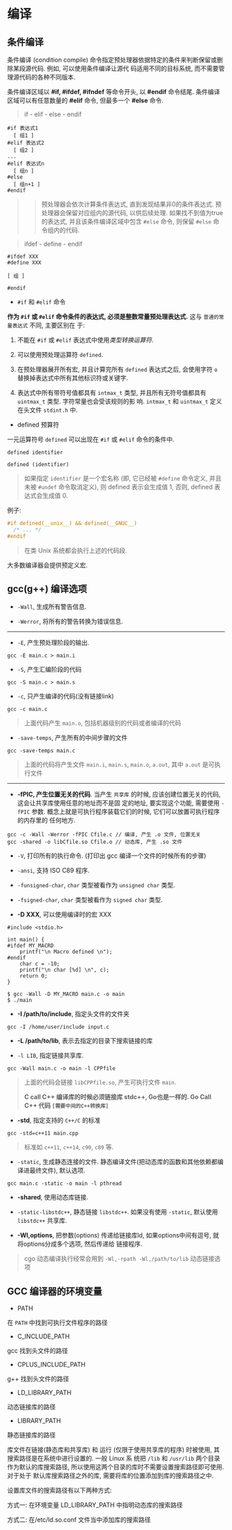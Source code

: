 # 编译

## 条件编译

条件编译 (condition compile) 命令指定预处理器依据特定的条件来判断保留或删除某段源代码. 例如, 可以使用条件编译让源代
码适用不同的目标系统, 而不需要管理源代码的各种不同版本.

条件编译区域以 **#if, #ifdef, #ifndef** 等命令开头, 以 **#endif** 命令结尾. 条件编译区域可以有任意数量的 **#elif** 
命令, 但最多一个 **#else** 命令.

> if - elif - else - endif

```
#if 表达式1
  [ 组1 ]
#elif 表达式2
  [ 组2 ]
...
#elif 表达式n
  [ 组n ]
#else
  [ 组n+1 ]
#endif
```

>> 预处理器会依次计算条件表达式, 直到发现结果非0的条件表达式. 预处理器会保留对应组内的源代码, 以供后续处理.
>> 如果找不到值为true的表达式, 并且该条件编译区域中包含 `#else` 命令, 则保留 `#else` 命令组内的代码.


> ifdef - define - endif

```
#ifdef XXX
#define XXX

[ 组 ]

#endif
```

- `#if` 和 `#elif` 命令 

**作为 `#if` 或 `#elif` 命令条件的表达式, 必须是整数常量预处理表达式.** 这与 `普通的常量表达式` 不同, 主要区别在
于:

1) 不能在 `#if` 或 `#elif` 表达式中使用*类型转换运算符*.

2) 可以使用预处理运算符 `defined`.

3) 在预处理器展开所有宏, 并且计算完所有 `defined` 表达式之后, 会使用字符 `o` 替换掉表达式中所有其他标识符或关键字.

4) 表达式中所有带符号值都具有 `intmax_t` 类型, 并且所有无符号值都具有 `uintmax_t` 类型. 字符常量也会受该规则的影
响. `intmax_t` 和 `uintmax_t` 定义在头文件 `stdint.h` 中.


- defined 预算符

一元运算符号 `defined` 可以出现在 `#if` 或 `#elif` 命令的条件中.

```
defined identifier

defined (identifier)
``` 

> 如果指定 `identifier` 是一个宏名称 (即, 它已经被 `#define` 命令定义, 并且未被 `#undef` 命令取消定义), 则
> defined 表示会生成值 1, 否则, defined 表达式会生成值 0.

例子:

```c
#if defined(__unix__) && defined(__GNUC__)
  /* ... */
#endif
```

> 在类 Unix 系统都会执行上述的代码段.

大多数编译器会提供预定义宏.


## gcc(g++) 编译选项

- `-Wall`, 生成所有警告信息.

- `-Werror`, 将所有的警告转换为错误信息.

---

- `-E`, 产生预处理阶段的输出.

```
gcc -E main.c > main.i
```

- `-S`, 产生汇编阶段的代码

```
gcc -S main.c > main.s
```

- `-c`, 只产生编译的代码(没有链接link)

```
gcc -c main.c
```

> 上面代码产生 `main.o`, 包括机器级别的代码或者编译的代码


- `-save-temps`, 产生所有的中间步骤的文件

```
gcc -save-temps main.c
``` 

> 上面的代码将产生文件 `main.i`, `main.s`, `main.o`, `a.out`, 其中 `a.out` 是可执行文件 

---

- **-fPIC, 产生位置无关的代码**. 当产生 `共享库` 的时候, 应该创建位置无关的代码, 这会让共享库使用任意的地址而不是固
定的地址, 要实现这个功能, 需要使用 `-fPIC` 参数. 概念上就是可执行程序装载它们的时候, 它们可以放置可执行程序的内存里的
任何地方.

```
gcc -c -Wall -Werror -fPIC Cfile.c // 编译, 产生 .o 文件, 位置无关
gcc -shared -o libCfile.so Cfile.o // 动态库, 产生 .so 文件
```

- `-V`, 打印所有的执行命令. (打印出 gcc 编译一个文件的时候所有的步骤) 


- `-ansi`, 支持 ISO C89 程序.

- `-funsigned-char`, `char` 类型被看作为 `unsigned char` 类型.

- `-fsigned-char`, `char` 类型被看作为 `signed char` 类型.


- **-D XXX**, 可以使用编译时的宏 XXX

```cgo
#include <stdio.h>

int main() {
#ifdef MY_MACRD
    printf("\n Macro defined \n");
#endif
    char c = -10;
    printf("\n char [%d] \n", c);
    return 0;
}
```

```
$ gcc -Wall -D MY_MACRD main.c -o main
$ ./main
```

- **-I /path/to/include**, 指定头文件的文件夹

```
gcc -I /home/user/include input.c
```

- **-L /path/to/lib**, 表示去指定的目录下搜索链接的库

- `-l LIB`, 指定链接共享库.

```
gcc -Wall main.c -o main -l CPPfile
```

> 上面的代码会链接 `libCPPfile.so`, 产生可执行文件 `main`.
>
> **C call C++ 编译库的时候必须链接库 stdc++, Go也是一样的. Go Call C++ 代码 `[需要中间的C++转换库]`**


- **-std**, 指定支持的 `C++/C` 的标准

```
gcc -std=c++11 main.cpp
```

> 标准如 `c++11`, `c++14`, `c90`, `c89` 等.


- `-static`, 生成静态连接的文件. 静态编译文件(把动态库的函数和其他依赖都编译进最终文件), 默认选项.

```
gcc main.c -static -o main -l pthread
```

- **-shared**, 使用动态库链接.

- `-static-libstdc++`, 静态链接 `libstdc++`. 如果没有使用 `-static`, 默认使用 `libstdc++` 共享库.


- **-Wl,options**, 把参数(options) 传递给链接库ld, 如果options中间有逗号, 就将options分成多个选项, 然后传递给
链接程序.

> cgo 动态编译执行经常会用到 `-Wl,-rpath -Wl,/path/to/lib` 动态链接选项



## GCC 编译器的环境变量

- PATH

在 `PATH` 中找到可执行文件程序的路径


- C_INCLUDE_PATH

gcc 找到头文件的路径  


- CPLUS_INCLUDE_PATH

g++ 找到头文件的路径


- LD_LIBRARY_PATH

动态链接库的路径


- LIBRARY_PATH

静态链接库的路径

库文件在链接(静态库和共享库) 和 运行 (仅限于使用共享库的程序) 时被使用, 其搜索路径是在系统中进行设置的. 一般 Linux 系
统把 `/lib` 和 `/usr/lib` 两个目录作为默认的库搜索路径, 所以使用这两个目录的库时不需要设置搜索路径即可使用. 对于处于
默认库搜索路径之外的库, 需要将库的位置添加到库的搜索路径之中. 

设置库文件的搜索路径有以下两种方式:

方式一: 在环境变量 LD_LIBRARY_PATH 中指明动态库的搜索路径

方式二: 在/etc/ld.so.conf 文件当中添加库的搜索路径